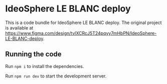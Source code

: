 
  # IdeoSphere LE BLANC deploy

  This is a code bundle for IdeoSphere LE BLANC deploy. The original project is available at https://www.figma.com/design/tvlXCRcJ5T24pqyy7mHbPN/IdeoSphere-LE-BLANC-deploy.

  ## Running the code

  Run `npm i` to install the dependencies.

  Run `npm run dev` to start the development server.
  